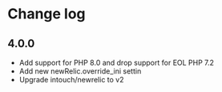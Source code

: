 # Change log

## 4.0.0

* Add support for PHP 8.0 and drop support for EOL PHP 7.2
* Add new newRelic.override_ini settin
* Upgrade intouch/newrelic to v2
